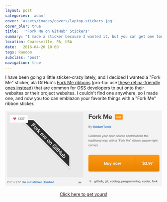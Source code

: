 ```yaml
---
layout: post
categories: 'adam'
cover: 'assets/images/covers/laptop-stickers.jpg'
cover_blur: true
title:  '"Fork Me on GitHub" Stickers'
summary: "I made a sticker because I wanted it, but you can get one too!"
location: Coatesville, PA, USA
date:   2016-04-20 10:00
tags: Random
subclass: 'post'
navigation: true
---
```


I have been going a little sticker-crazy lately, and I decided I wanted a "Fork Me" sticker, ala GitHub's [Fork Me ribbons][github-ribbons] (pro-tip: use [these retina-friendly ones instead][retina-ribbons]) that are common for OSS developers to put onto their websites or their project websites. I couldn't find one anywhere, so I made one, and now you too can emblazon your favorite things with a "Fork Me" ribbon sticker.

[![Fork Me ribbon sticker now available on StickerMule!](/assets/images/posts/2016/fork-me-screen-shot.png)][sticker]

<p align="center"><a href="https://www.stickermule.com/marketplace/11734-fork-me">Click here to get yours!</a></p>

[sticker]: https://www.stickermule.com/marketplace/11734-fork-me
[github-ribbons]: https://github.com/blog/273-github-ribbons
[retina-ribbons]: https://github.com/aral/fork-me-on-github-retina-ribbons
